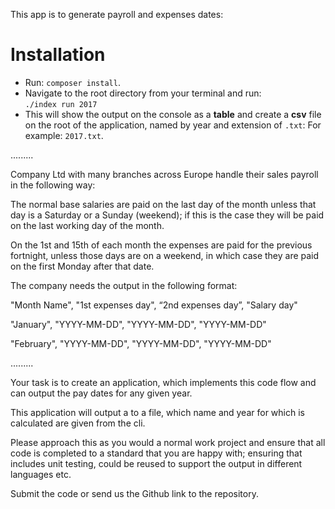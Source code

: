 This app is to generate payroll and expenses dates:

# Installation

- Run: `composer install`.
- Navigate to the root directory from your terminal and run:  
`./index run 2017`
- This will show the output on the console as a **table** and create a **csv** file on the root of the application, named by year and extension of `.txt`: For example: `2017.txt`.

.........

Company Ltd with many branches across Europe handle their sales payroll in the following way:

The normal base salaries are paid on the last day of the month unless that day is a Saturday or a Sunday (weekend); if this is the case they will be paid on the last working day of the month. 

On the 1st and 15th of each month the expenses are paid for the previous fortnight, unless those days are on a weekend, in which case they are paid on the first Monday after that date.

The company needs the output in the following format:

"Month Name", "1st expenses day", “2nd expenses day”, "Salary day" 

"January", "YYYY-MM-DD", "YYYY-MM-DD", "YYYY-MM-DD" 

"February", "YYYY-MM-DD", "YYYY-MM-DD", "YYYY-MM-DD" 

.........

Your task is to create an application, which implements this code flow and can output the pay dates for any given year. 

This application will output a to a file, which name and year for which is calculated are given from the cli.

Please approach this as you would a normal work project and ensure that all code is completed to a standard that you are happy with; ensuring that includes unit testing, could be reused to support the output in different languages etc.
 
Submit the code or send us the Github link to the repository.
